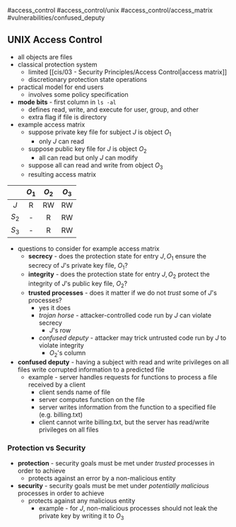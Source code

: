 #access_control #access_control/unix #access_control/access_matrix #vulnerabilities/confused_deputy 
## UNIX Access Control
- all objects are files
- classical protection system
	- limited [[cis/03 - Security Principles/Access Control|access matrix]]
	- discretionary protection state operations
- practical model for end users
	- involves some policy specification
- **mode bits** - first column in `ls -al`
	- defines read, write, and execute for user, group, and other
	- extra flag if file is directory
- example access matrix
	- suppose private key file for subject $J$ is object $O_1$
		- only $J$ can read
	- suppose public key file for $J$ is object $O_2$
		- all can read but only $J$ can modify
	- suppose all can read and write from object $O_3$
	- resulting access matrix

|       | $O_1$ | $O_2$ | $O_3$ |
|:-----:|:-----:|:-----:|:-----:|
|  $J$  |   R   |  RW   |  RW   |
| $S_2$ |   -   |   R   |  RW   |
| $S_3$ |   -   |   R   |  RW   |
- questions to consider for example access matrix
	- **secrecy** - does the protection state for entry $J, O_1$ ensure the secrecy of $J$'s private key file, $O_1$?
	- **integrity** - does the protection state for entry $J, O_2$ protect the integrity of $J$'s public key file, $O_2$?
	- **trusted processes** - does it matter if we do not *trust* some of $J$'s processes?
		- yes it does
		- *trojan horse* - attacker-controlled code run by $J$ can violate secrecy
			- $J$'s row
		- *confused deputy* - attacker may trick untrusted code run by $J$ to violate integrity
			- $O_2$'s column
- **confused deputy** - having a subject with read and write privileges on all files write corrupted information to a predicted file
	- example - server handles requests for functions to process a file received by a client
		- client sends name of file
		- server computes function on the file
		- server writes information from the function to a specified file (e.g. billing.txt)
		- client cannot write billing.txt, but the server has read/write privileges on all files
### Protection vs Security
- **protection** - security goals must be met under *trusted* processes in order to achieve
	- protects against an error by a non-malicious entity
- **security** - security goals must be met under *potentially malicious* processes in order to achieve
	- protects against any malicious entity
		- example - for $J$, non-malicious processes should not leak the private key by writing it to $O_3$